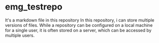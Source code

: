 # emg_testrepo
It's a markdown file in this repository
In this repository, i can store multiple versions of files. 
While a repository can be configured on a local machine for a single user, 
it is often stored on a server, which can be accessed by multiple users. 
